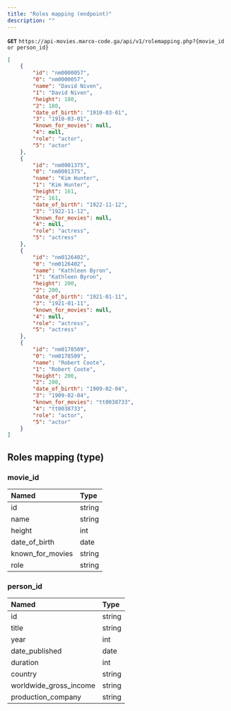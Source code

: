 ```yaml
---
title: "Roles mapping (endpoint)"
description: ""
---
```



**`GET`** `https://api-movies.marco-code.ga/api/v1/rolemapping.php?{movie_id or person_id}`


```json
[
    {
        "id": "nm0000057",
        "0": "nm0000057",
        "name": "David Niven",
        "1": "David Niven",
        "height": 180,
        "2": 180,
        "date_of_birth": "1910-03-01",
        "3": "1910-03-01",
        "known_for_movies": null,
        "4": null,
        "role": "actor",
        "5": "actor"
    },
    {
        "id": "nm0001375",
        "0": "nm0001375",
        "name": "Kim Hunter",
        "1": "Kim Hunter",
        "height": 161,
        "2": 161,
        "date_of_birth": "1922-11-12",
        "3": "1922-11-12",
        "known_for_movies": null,
        "4": null,
        "role": "actress",
        "5": "actress"
    },
    {
        "id": "nm0126402",
        "0": "nm0126402",
        "name": "Kathleen Byron",
        "1": "Kathleen Byron",
        "height": 200,
        "2": 200,
        "date_of_birth": "1921-01-11",
        "3": "1921-01-11",
        "known_for_movies": null,
        "4": null,
        "role": "actress",
        "5": "actress"
    },
    {
        "id": "nm0178509",
        "0": "nm0178509",
        "name": "Robert Coote",
        "1": "Robert Coote",
        "height": 200,
        "2": 200,
        "date_of_birth": "1909-02-04",
        "3": "1909-02-04",
        "known_for_movies": "tt0038733",
        "4": "tt0038733",
        "role": "actor",
        "5": "actor"
    }
]
```  

## Roles mapping (type)


### movie_id

|     Named     |     Type     |
| :------------ | :----------- |
| id             | string       |
| name       | string       |
| height      | int       |
| date_of_birth       | date |
| known_for_movies        | string |
| role         | string       |


### person_id

|     Named     |     Type     |
| :------------ | :----------- |
| id             | string       |
| title          | string       |
| year        | int       |
| date_published      | date |
| duration      | int    |
| country      | string     |
| worldwide_gross_income      | string |
| production_company      | string |

